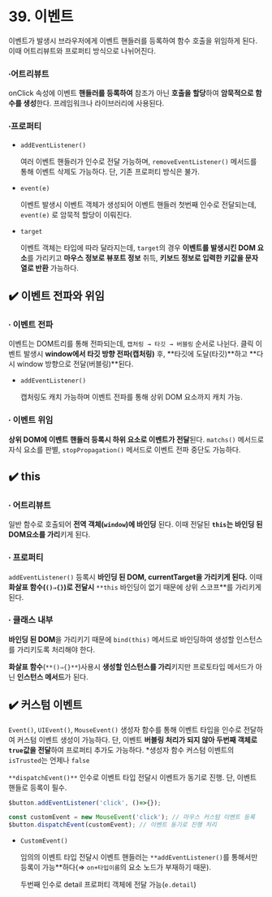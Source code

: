 # 39. 이벤트

이벤트가 발생시 브라우저에게 이벤트 핸들러를 등록하여 함수 호출을 위임하게 된다. 이때 어트리뷰트와 프로퍼티 방식으로 나뉘어진다. 

### ∙어트리뷰트

onClick 속성에 이벤트 **핸들러를 등록하여** 참조가 아닌 **호출을 할당**하여 **암묵적으로 함수를 생성**한다. 프레임워크나 라이브러리에 사용된다.

### ∙프로퍼티

- `addEventListener()`
    
    여러 이벤트 핸들러가 인수로 전달 가능하며, `removeEventListener()` 메서드를 통해 이벤트 삭제도 가능하다. 단, 기존 프로퍼티 방식은 불가.
    
- `event(e)`
    
    이벤트 발생시 이벤트 객체가 생성되어 이벤트 핸들러 첫번째 인수로 전달되는데, `event(e)` 로 암묵적 할당이 이뤄진다. 
    
- `target`
    
    이벤트 객체는 타입에 따라 달라지는데, `target`의 경우 **이벤트를 발생시킨 DOM 요소**를 가리키고 **마우스 정보로 뷰포트 정보** 취득, **키보드 정보로 입력한 키값을 문자열로 반환** 가능하다.
    

## ✔️ 이벤트 전파와 위임

### ∙ 이벤트 전파

이벤트는 DOM트리를 통해 전파되는데, `캡처링 → 타깃 → 버블링` 순서로 나뉜다. 클릭 이벤트 발생시 **window에서 타깃 방향 전파(캡처링)** 후, **타깃에 도달(타깃)**하고 **다시 window 방향으로 전달(버블링)**된다. 

- `addEventListener()`
    
    캡처링도 캐치 가능하며 이벤트 전파를 통해 상위 DOM 요소까지 캐치 가능.
    

### ∙ 이벤트 위임

**상위 DOM에 이벤트 핸들러 등록시 하위 요소로 이벤트가 전달**된다. `matchs()` 메서드로 자식 요소를 판별, `stopPropagation()` 메서드로 이벤트 전파 중단도 가능하다.

## ✔️ this

### ∙ 어트리뷰트

일반 함수로 호출되어 **전역 객체(`window`)에 바인딩** 된다. 이때 전달된 **`this`는 바인딩 된 DOM요소를 가리**키게 된다. 

### ∙ 프로퍼티

`addEventListener()` 등록시 **바인딩 된 DOM, currentTarget을 가리키게 된다.** 이때 **화살표 함수(`()⇒{}`)로 전달시** `**this` 바인딩이 없기 때문에 상위 스코프**를 가리키게 된다.

### ∙ 클래스 내부

**바인딩 된 DOM**을 가리키기 때문에 `bind(this)` 메서드로 바인딩하여 생성할 인스턴스를 가리키도록 처리해야 한다. 

**화살표 함수**(`**()⇒{}**`)사용시 **생성할 인스턴스를 가리**키지만 프로토타입 메서드가 아닌 **인스턴스 메서드**가 된다.

## ✔️ 커스텀 이벤트

`Event()`, `UIEvent()`, `MouseEvent()` 생성자 함수를 통해 이벤트 타입을 인수로 전달하여 커스텀 이벤트 생성이 가능하다. 단, 이벤트 **버블링 처리가 되지 않아 두번째 객체로 `true`값을 전달**하여 프로퍼티 추가도 가능하다. *생성자 함수 커스텀 이벤트의 `isTrusted`는 언제나 `false`

`**dispatchEvent()**` 인수로 이벤트 타입 전달시 이벤트가 동기로 진행. 단, 이벤트 핸들로 등록이 필수. 

```jsx
$button.addEventListener('click', ()=>{});

const customEvent = new MouseEvent('click'); // 마우스 커스텀 이벤트 등록
$button.dispatchEvent(customEvent); // 이벤트 동기로 진행 처리
```

- `CustomEvent()`
    
    임의의 이벤트 타입 전달시 이벤트 핸들러는 `**addEventListener()`를 통해서만 등록이 가능**하다(⇒ `on+타입이름`의 요소 노드가 부재하기 때문). 
    
    두번째 인수로 detail 프로퍼티 객체에 전달 가능(`e.detail`)